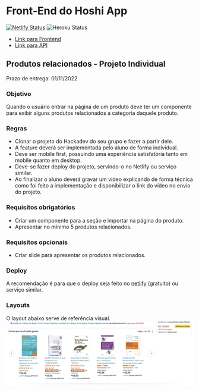 # Front-End do Hoshi App

[![Netlify Status](https://api.netlify.com/api/v1/badges/80eb95d2-b676-4dbb-8b3a-71657559629e/deploy-status)](https://app.netlify.com/sites/hoshi-frontend/deploys)
![Heroku Status](https://pyheroku-badge.herokuapp.com/?app=hoshi-api&style=plastic)

- [Link para Frontend](https://hoshi-frontend.netlify.app)
- [Link para API](https://hoshi-api.herokuapp.com/)

## Produtos relacionados - Projeto Individual

Prazo de entrega: 01/11/2022

### Objetivo

Quando o usuário entrar na página de um produto deve ter um componente para exibir alguns produtos relacionados a categoria daquele produto.

### Regras

- Clonar o projeto do Hackadev do seu grupo e fazer a partir dele.
- A feature deverá ser implementada pelo aluno de forma individual.
- Deve ser mobile first, possuindo uma experiência satisfatória tanto em mobile quanto em desktop.
- Deve-se fazer deploy do projeto, servindo-o no Netlify ou serviço similar.
- Ao finalizar o aluno deverá gravar um vídeo explicando de forma técnica como foi feito a implementação e disponibilizar o link do vídeo no envio do projeto.

### Requisitos obrigatórios

- Criar um componente para a seção e importar na página do produto.
- Apresentar no mínimo 5 produtos relacionados.

### Requisitos opcionais

- Criar slide para apresentar os produtos relacionados.

### Deploy

A recomendação é para que o deploy seja feito no [netlify](https://www.netlify.com) (gratuito) ou serviço similar.

### Layouts

O layout abaixo serve de referência visual.
![Exemplo de componente de produtos relacionados](example.png "Produtos Relacionados")
